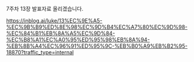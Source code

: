 7주차 13장 발표자료 올리겠습니다.

https://inblog.ai/luke/13%EC%9E%A5-%EC%9B%B9%ED%8E%98%EC%9D%B4%EC%A7%80%EC%9D%98-%EC%84%B1%EB%8A%A5%EC%9D%84-%EC%B8%A1%EC%A0%95%ED%95%98%EB%8A%94-%EB%8B%A4%EC%96%91%ED%95%9C-%EB%B0%A9%EB%B2%95-18870?traffic_type=internal
